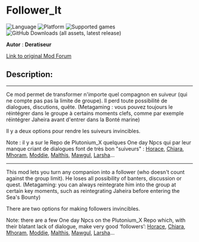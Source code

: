 # Follower_It

![Language](https://img.shields.io/static/v1?label=language&message=english%20%7C%20french%20%7C%20&color=informational)
![Platform](https://img.shields.io/static/v1?label=platform&message=windows%20%7C%20macOS%20%7C%20Linux%20%7C%20&color=informational)
![Supported games](https://img.shields.io/static/v1?label=supported%20games&message=BG2%20%7C%20BGT%20%7C%20BGEE%20%7C%20BG2EE%20%7C%20EET%20%7C%20IWDEE%20%7C&color=dodgerblue)
![GitHub Downloads (all assets, latest release)](https://img.shields.io/github/downloads/Deratiseur/Follower_It/total)

**Autor** : **Deratiseur**

[Link to original Mod Forum](https://www.baldursgateworld.fr/viewtopic.php?p=518215#p518215)


## Description:
-------------

Ce mod permet de transformer n'importe quel compagnon en suiveur (qui ne compte pas pas la limite de groupe). Il perd toute possibilité de dialogues, discutions, quête. (Metagaming : vous pouvez toujours le réintégrer dans le groupe à certains moments clefs, comme par exemple réintégrer Jaheira avant d'entrer dans la Bonté marine)

Il y a deux options pour rendre les suiveurs invincibles.

Note : il y a sur le Repo de Plutonium_X quelques One day Npcs qui par leur manque criant de dialogues font de très bon "suiveurs" : <a href=https://github.com/Plutonium-X/1D_NPC_Horace>Horace</a>, <a href=https://github.com/Plutonium-X/1D_NPC_Chiara>Chiara</a>, <a href=https://github.com/Plutonium-X/1D_NPC_Mhoram>Mhoram</a>, <a href=https://github.com/Plutonium-X/1D_NPC_Moddie>Moddie</a>, <a href=https://github.com/Plutonium-X/1D_NPC_Malthis>Malthis</a>, <a href=https://github.com/Plutonium-X/1D_NPC_Mawgul>Mawgul</a>, <a href=https://github.com/Plutonium-X/1D_NPC_Larsha>Larsha</a>...

-------------

This mod lets you turn any companion into a follower (who doesn't count against the group limit). He loses all possibility of banters, discussion or quest. (Metagaming: you can always reintegrate him into the group at certain key moments, such as reintegrating Jaheira before entering the Sea's Bounty)

There are two options for making followers invincibles.

Note: there are a few One day Npcs on the Plutonium_X Repo which, with their blatant lack of dialogue, make very good ‘followers’: <a href=https://github.com/Plutonium-X/1D_NPC_Horace>Horace</a>, <a href=https://github.com/Plutonium-X/1D_NPC_Chiara>Chiara</a>, <a href=https://github.com/Plutonium-X/1D_NPC_Mhoram>Mhoram</a>, <a href=https://github.com/Plutonium-X/1D_NPC_Moddie>Moddie</a>, <a href=https://github.com/Plutonium-X/1D_NPC_Malthis>Malthis</a>, <a href=https://github.com/Plutonium-X/1D_NPC_Mawgul>Mawgul</a>, <a href=https://github.com/Plutonium-X/1D_NPC_Larsha>Larsha</a>...
